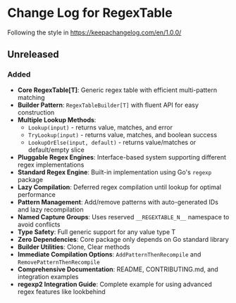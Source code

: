 # Change Log for RegexTable

Following the style in https://keepachangelog.com/en/1.0.0/

## Unreleased 

### Added

- **Core RegexTable[T]**: Generic regex table with efficient multi-pattern matching
- **Builder Pattern**: `RegexTableBuilder[T]` with fluent API for easy construction
- **Multiple Lookup Methods**: 
  - `Lookup(input)` - returns value, matches, and error
  - `TryLookup(input)` - returns value, matches, and boolean success
  - `LookupOrElse(input, default)` - returns value/matches or default/empty slice
- **Pluggable Regex Engines**: Interface-based system supporting different regex implementations
- **Standard Regex Engine**: Built-in implementation using Go's `regexp` package
- **Lazy Compilation**: Deferred regex compilation until lookup for optimal performance
- **Pattern Management**: Add/remove patterns with auto-generated IDs and lazy recompilation
- **Named Capture Groups**: Uses reserved `__REGEXTABLE_N__` namespace to avoid conflicts
- **Type Safety**: Full generic support for any value type T
- **Zero Dependencies**: Core package only depends on Go standard library
- **Builder Utilities**: Clone, Clear methods
- **Immediate Compilation Options**: `AddPatternThenRecompile` and `RemovePatternThenRecompile`
- **Comprehensive Documentation**: README, CONTRIBUTING.md, and integration examples
- **regexp2 Integration Guide**: Complete example for using advanced regex features like lookbehind

